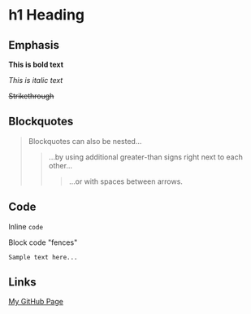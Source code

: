 

# h1 Heading

## Emphasis

**This is bold text**

*This is italic text*

~~Strikethrough~~

## Blockquotes

> Blockquotes can also be nested...
>> ...by using additional greater-than signs right next to each other...
> > > ...or with spaces between arrows.

## Code

Inline `code`

Block code "fences"

```
Sample text here...
```

## Links

[My GitHub Page](https://github.com/totoroot)
